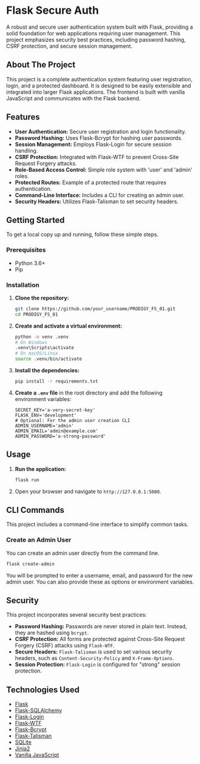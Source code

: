 # Flask Secure Auth

A robust and secure user authentication system built with Flask, providing a solid foundation for web applications requiring user management. This project emphasizes security best practices, including password hashing, CSRF protection, and secure session management.

## About The Project

This project is a complete authentication system featuring user registration, login, and a protected dashboard. It is designed to be easily extensible and integrated into larger Flask applications. The frontend is built with vanilla JavaScript and communicates with the Flask backend.

## Features

*   **User Authentication:** Secure user registration and login functionality.
*   **Password Hashing:** Uses Flask-Bcrypt for hashing user passwords.
*   **Session Management:** Employs Flask-Login for secure session handling.
*   **CSRF Protection:** Integrated with Flask-WTF to prevent Cross-Site Request Forgery attacks.
*   **Role-Based Access Control:** Simple role system with 'user' and 'admin' roles.
*   **Protected Routes:** Example of a protected route that requires authentication.
*   **Command-Line Interface:** Includes a CLI for creating an admin user.
*   **Security Headers:** Utilizes Flask-Talisman to set security headers.

## Getting Started

To get a local copy up and running, follow these simple steps.

### Prerequisites

*   Python 3.6+
*   Pip

### Installation

1.  **Clone the repository:**
    ```sh
    git clone https://github.com/your_username/PRODIGY_FS_01.git
    cd PRODIGY_FS_01
    ```
2.  **Create and activate a virtual environment:**
    ```sh
    python -m venv .venv
    # On Windows
    .venv\Scripts\activate
    # On macOS/Linux
    source .venv/bin/activate
    ```
3.  **Install the dependencies:**
    ```sh
    pip install -r requirements.txt
    ```
4.  **Create a `.env` file** in the root directory and add the following environment variables:
    ```env
    SECRET_KEY='a-very-secret-key'
    FLASK_ENV='development'
    # Optional: For the admin user creation CLI
    ADMIN_USERNAME='admin'
    ADMIN_EMAIL='admin@example.com'
    ADMIN_PASSWORD='a-strong-password'
    ```

## Usage

1.  **Run the application:**
    ```sh
    flask run
    ```
2.  Open your browser and navigate to `http://127.0.0.1:5000`.

## CLI Commands

This project includes a command-line interface to simplify common tasks.

### Create an Admin User

You can create an admin user directly from the command line.

```sh
flask create-admin
```

You will be prompted to enter a username, email, and password for the new admin user. You can also provide these as options or environment variables.

## Security

This project incorporates several security best practices:

*   **Password Hashing:** Passwords are never stored in plain text. Instead, they are hashed using `bcrypt`.
*   **CSRF Protection:** All forms are protected against Cross-Site Request Forgery (CSRF) attacks using `Flask-WTF`.
*   **Secure Headers:** `Flask-Talisman` is used to set various security headers, such as `Content-Security-Policy` and `X-Frame-Options`.
*   **Session Protection:** `Flask-Login` is configured for "strong" session protection.

## Technologies Used

*   [Flask](https://flask.palletsprojects.com/)
*   [Flask-SQLAlchemy](https://flask-sqlalchemy.palletsprojects.com/)
*   [Flask-Login](https://flask-login.readthedocs.io/)
*   [Flask-WTF](https://flask-wtf.readthedocs.io/)
*   [Flask-Bcrypt](https://flask-bcrypt.readthedocs.io/)
*   [Flask-Talisman](https://github.com/GoogleCloudPlatform/flask-talisman)
*   [SQLite](https://www.sqlite.org/)
*   [Jinja2](https://jinja.palletsprojects.com/)
*   [Vanilla JavaScript](http://vanilla-js.com/)